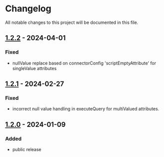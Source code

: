 # Changelog

All notable changes to this project will be documented in this file.

## [1.2.2] - 2024-04-01
### Fixed

- nullValue replace  based on connectorConfig 'scriptEmptyAttribute' for singleValue attributes


## [1.2.1] - 2024-02-27
### Fixed

- incorrect null value handling in executeQuery for multiValued attributes.


## [1.2.0] - 2024-01-09

### Added

- public release


[1.2.2]: https://github.com/inalogy/ssh-connector/releases/tag/v1.2.2
[1.2.1]: https://github.com/inalogy/ssh-connector/releases/tag/v1.2.1
[1.2.0]: https://github.com/inalogy/ssh-connector/releases/tag/v1.2.0
